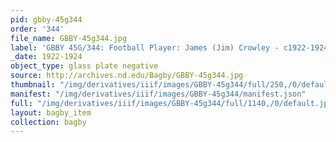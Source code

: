 ```yaml
---
pid: gbby-45g344
order: '344'
file_name: GBBY-45g344.jpg
label: 'GBBY 45G/344: Football Player: James (Jim) Crowley - c1922-1924'
_date: 1922-1924
object_type: glass plate negative
source: http://archives.nd.edu/Bagby/GBBY-45g344.jpg
thumbnail: "/img/derivatives/iiif/images/GBBY-45g344/full/250,/0/default.jpg"
manifest: "/img/derivatives/iiif/images/GBBY-45g344/manifest.json"
full: "/img/derivatives/iiif/images/GBBY-45g344/full/1140,/0/default.jpg"
layout: bagby_item
collection: bagby
---
```


